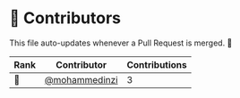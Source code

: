 # 👥 Contributors

This file auto-updates whenever a Pull Request is merged. 🚀

| Rank | Contributor | Contributions |
| ---- | ----------- | ------------- |
| 🥇 | [@mohammedinzi](https://github.com/mohammedinzi) | 3 |
